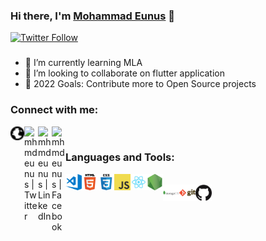 ### Hi there, I'm [Mohammad Eunus][website] 👋

[![Twitter Follow](https://img.shields.io/twitter/follow/mhmd_eunus?color=%20&label=%20follow%20%40%20Mohammad%20Eunus&logo=facebook&style=for-the-badge)](https://twitter.com/mhmd_eunus)

###

- 🌱 I’m currently learning MLA
- 👯 I’m looking to collaborate on flutter application
- 🥅 2022 Goals: Contribute more to Open Source projects
 
 
### Connect with me:

[<img align="left" alt="mhmdeunus" width="22px" src="https://raw.githubusercontent.com/iconic/open-iconic/master/svg/globe.svg" />][website] 
[<img align="left" alt="mhmdeunus | Twitter" width="22px" src="https://cdn.jsdelivr.net/npm/simple-icons@v3/icons/twitter.svg" />][twitter]
[<img align="left" alt="mhmdeunus | LinkedIn" width="22px" src="https://cdn.jsdelivr.net/npm/simple-icons@v3/icons/linkedin.svg" />][linkedin]
[<img align="left" alt="mhmdeunus | Facebook" width="22px" src="https://cdn.jsdelivr.net/npm/simple-icons@3.13.0/icons/facebook.svg" />][facebook]

<br />

### Languages and Tools:

[<img align="left" alt="Visual Studio Code" width="26px" src="https://raw.githubusercontent.com/github/explore/80688e429a7d4ef2fca1e82350fe8e3517d3494d/topics/visual-studio-code/visual-studio-code.png" />][website]
[<img align="left" alt="HTML5" width="26px" src="https://raw.githubusercontent.com/github/explore/80688e429a7d4ef2fca1e82350fe8e3517d3494d/topics/html/html.png" />][website]
[<img align="left" alt="CSS3" width="26px" src="https://raw.githubusercontent.com/github/explore/80688e429a7d4ef2fca1e82350fe8e3517d3494d/topics/css/css.png" />][website] 
[<img align="left" alt="JavaScript" width="26px" src="https://raw.githubusercontent.com/github/explore/80688e429a7d4ef2fca1e82350fe8e3517d3494d/topics/javascript/javascript.png" />][website]
[<img align="left" alt="React" width="26px" src="https://raw.githubusercontent.com/github/explore/80688e429a7d4ef2fca1e82350fe8e3517d3494d/topics/react/react.png" />][website] 
[<img align="left" alt="Node.js" width="26px" src="https://raw.githubusercontent.com/github/explore/80688e429a7d4ef2fca1e82350fe8e3517d3494d/topics/nodejs/nodejs.png" />][website]  
[<img align="left" alt="MongoDB" width="26px" src="https://raw.githubusercontent.com/github/explore/80688e429a7d4ef2fca1e82350fe8e3517d3494d/topics/mongodb/mongodb.png" />][website]
[<img align="left" alt="Git" width="26px" src="https://raw.githubusercontent.com/github/explore/80688e429a7d4ef2fca1e82350fe8e3517d3494d/topics/git/git.png" />][website]
[<img align="left" alt="GitHub" width="26px" src="https://raw.githubusercontent.com/github/explore/78df643247d429f6cc873026c0622819ad797942/topics/github/github.png" />][website] 

<br />



[website]: https://sites.google.com/view/mohammadeunus
[twitter]: https://twitter.com/mhmd_eunus
[facebook]: https://www.facebook.com/mhmdeunus/
[linkedin]: https://www.linkedin.com/in/mohammad-eunus-7a222816b/  
